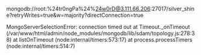 mongodb://root:%24tr0ngPa%24%24w0rD@3.111.66.206:27017/silver_shine?retryWrites=true&w=majority?directConnection=true

MongoServerSelectionError: connection timed out
    at Timeout._onTimeout (/var/www/html/admin/node_modules/mongodb/lib/sdam/topology.js:278:38)
    at listOnTimeout (node:internal/timers:573:17)
    at process.processTimers (node:internal/timers:514:7)
